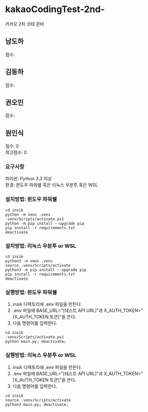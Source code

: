 # kakaoCodingTest-2nd-

카카오 2차 코테 준비

## 남도하

점수:

## 김동하

점수:

## 권오민

점수:

## 원인식

점수: 0  
최고점수: 0

### 요구사항

파이썬: Python 3.3 이상  
환경: 윈도우 파워쉘 혹은 리눅스 우분투 혹은 WSL

### 설치방법: 윈도우 파워쉘

```shell
cd insik
python -m venv .venv
.venv/Scripts/activate.ps1
python -m pip install --upgrade pip
pip install -r requirements.txt
deactivate
```

### 설치방법: 리눅스 우분투 or WSL

```shell
cd insik
python3 -m venv .venv
source .venv/Scripts/activate
python3 -m pip install --upgrade pip
pip install -r requirements.txt
deactivate
```

### 실행방법: 윈도우 파워쉘

1. insik 디렉토리에 .env 파일을 만든다.
2. .env 파일에 BASE_URL="[테스트 API URL]"과 X_AUTH_TOKEN="[X_AUTH_TOKEN 토큰]"을 쓴다.
3. 다음 명령어를 입력한다.

```shell
cd insik
.venv/Scripts/activate.ps1
python main.py; deactivate;
```

### 실행방법: 리눅스 우분투 or WSL

1. insik 디렉토리에 .env 파일을 만든다.
2. .env 파일에 BASE_URL="[테스트 API URL]"과 X_AUTH_TOKEN="[X_AUTH_TOKEN 토큰]"을 쓴다.
3. 다음 명령어를 입력한다.

```shell
cd insik
source .venv/Scripts/activate
python3 main.py; deactivate;
```
